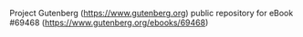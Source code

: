 Project Gutenberg (https://www.gutenberg.org) public repository for
eBook #69468 (https://www.gutenberg.org/ebooks/69468)
